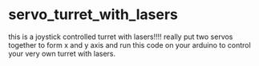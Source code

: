 # servo_turret_with_lasers
this is a joystick controlled turret with lasers!!!! really put two servos together to form x and y axis and run this code on your arduino to control your very own turret with lasers.
